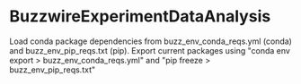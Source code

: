 # BuzzwireExperimentDataAnalysis
Load conda package dependencies from buzz_env_conda_reqs.yml (conda) and buzz_env_pip_reqs.txt (pip).
Export current packages using "conda env export > buzz_env_conda_reqs.yml" and "pip freeze > buzz_env_pip_reqs.txt"